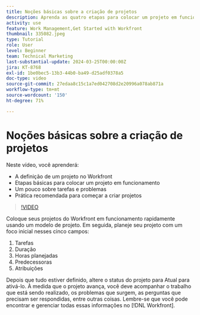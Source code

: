 ```yaml
---
title: Noções básicas sobre a criação de projetos
description: Aprenda as quatro etapas para colocar um projeto em funcionamento, a definição de um projeto e as três formas mais comuns de se criar um projeto.
activity: use
feature: Work Management,Get Started with Workfront
thumbnail: 335082.jpeg
type: Tutorial
role: User
level: Beginner
team: Technical Marketing
last-substantial-update: 2024-03-25T00:00:00Z
jira: KT-8768
exl-id: 1be0bec5-13b3-44b0-ba49-d25adf0378a5
doc-type: video
source-git-commit: 27edaa8c15c1a7ed042708d2e20996a078ab871a
workflow-type: tm+mt
source-wordcount: '150'
ht-degree: 71%

---
```


# Noções básicas sobre a criação de projetos

Neste vídeo, você aprenderá:

* A definição de um projeto no Workfront
* Etapas básicas para colocar um projeto em funcionamento
* Um pouco sobre tarefas e problemas
* Prática recomendada para começar a criar projetos

>[!VIDEO](https://video.tv.adobe.com/v/335082/?quality=12&learn=on)

Coloque seus projetos do Workfront em funcionamento rapidamente usando um modelo de projeto. Em seguida, planeje seu projeto com um foco inicial nesses cinco campos:

1. Tarefas
1. Duração
1. Horas planejadas
1. Predecessoras
1. Atribuições

Depois que tudo estiver definido, altere o status do projeto para Atual para ativá-lo. À medida que o projeto avança, você deve acompanhar o trabalho que está sendo realizado, os problemas que surgem, as perguntas que precisam ser respondidas, entre outras coisas. Lembre-se que você pode encontrar e gerenciar todas essas informações no [!DNL Workfront].
